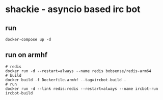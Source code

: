 # shackie - asyncio based irc bot

## run

``` shell
docker-compose up -d
```


## run on armhf

``` shell
# redis
docker run -d --restart=always --name redis bobsense/redis-arm64
# build
docker build -f Dockerfile.armhf --tag=ircbot-build .
# run
docker run -d --link redis:redis --restart=always --name ircbot-run ircbot-build
```
